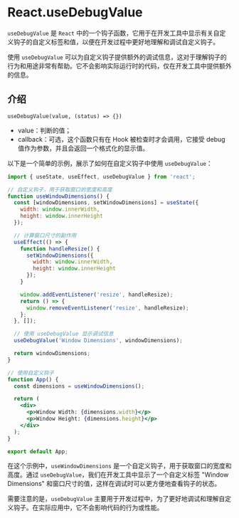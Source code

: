 # React.useDebugValue

`useDebugValue` 是 `React` 中的一个钩子函数，它用于在开发工具中显示有关自定义钩子的自定义标签和值，以便在开发过程中更好地理解和调试自定义钩子。

使用 `useDebugValue` 可以为自定义钩子提供额外的调试信息，这对于理解钩子的行为和用途非常有帮助。它不会影响实际运行时的代码，仅在开发工具中提供额外的信息。

## 介绍

`useDebugValue(value, (status) => {})`

- value：判断的值；
- callback：可选，这个函数只有在 Hook 被检查时才会调用，它接受 debug 值作为参数，并且会返回一个格式化的显示值。

以下是一个简单的示例，展示了如何在自定义钩子中使用 `useDebugValue`：

```jsx
import { useState, useEffect, useDebugValue } from 'react';

// 自定义钩子，用于获取窗口的宽度和高度
function useWindowDimensions() {
  const [windowDimensions, setWindowDimensions] = useState({
    width: window.innerWidth,
    height: window.innerHeight
  });

  // 计算窗口尺寸的副作用
  useEffect(() => {
    function handleResize() {
      setWindowDimensions({
        width: window.innerWidth,
        height: window.innerHeight
      });
    }

    window.addEventListener('resize', handleResize);
    return () => {
      window.removeEventListener('resize', handleResize);
    };
  }, []);

  // 使用 useDebugValue 显示调试信息
  useDebugValue('Window Dimensions', windowDimensions);

  return windowDimensions;
}

// 使用自定义钩子
function App() {
  const dimensions = useWindowDimensions();

  return (
    <div>
      <p>Window Width: {dimensions.width}</p>
      <p>Window Height: {dimensions.height}</p>
    </div>
  );
}

export default App;
```

在这个示例中，`useWindowDimensions` 是一个自定义钩子，用于获取窗口的宽度和高度。通过 `useDebugValue`，我们在开发工具中显示了一个自定义标签 "Window Dimensions" 和窗口尺寸的值，这样在调试时可以更方便地查看钩子的状态。

需要注意的是，`useDebugValue` 主要用于开发过程中，为了更好地调试和理解自定义钩子。在实际应用中，它不会影响代码的行为或性能。
